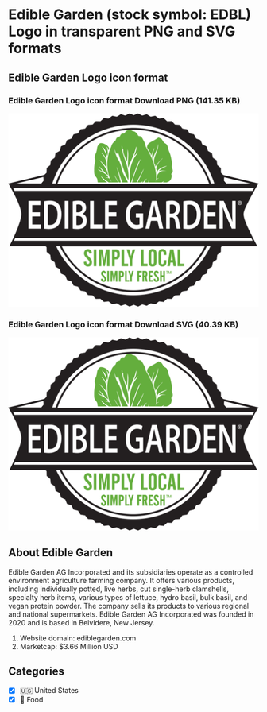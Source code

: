 # Edible Garden (stock symbol: EDBL) Logo in transparent PNG and SVG formats

## Edible Garden Logo icon format

### Edible Garden Logo icon format Download PNG (141.35 KB)

![Edible Garden Logo icon format Download PNG (141.35 KB)](/img/orig/EDBL-b6638c8a.png)

### Edible Garden Logo icon format Download SVG (40.39 KB)

![Edible Garden Logo icon format Download SVG (40.39 KB)](/img/orig/EDBL-cf62ffb9.svg)

## About Edible Garden

Edible Garden AG Incorporated and its subsidiaries operate as a controlled environment agriculture farming company. It offers various products, including individually potted, live herbs, cut single-herb clamshells, specialty herb items, various types of lettuce, hydro basil, bulk basil, and vegan protein powder. The company sells its products to various regional and national supermarkets. Edible Garden AG Incorporated was founded in 2020 and is based in Belvidere, New Jersey.

1. Website domain: ediblegarden.com
2. Marketcap: $3.66 Million USD


## Categories
- [x] 🇺🇸 United States
- [x] 🍴 Food
